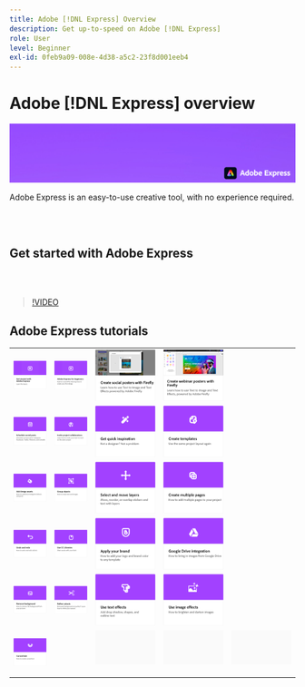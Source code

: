 ```yaml
---
title: Adobe [!DNL Express] Overview
description: Get up-to-speed on Adobe [!DNL Express]
role: User
level: Beginner
exl-id: 0feb9a09-008e-4d38-a5c2-23f8d001eeb4
---
```

# Adobe [!DNL Express] overview

![Express Hero Image](../assets/Express.png)

Adobe Express is an easy-to-use creative tool, with no experience required. 

<br>&nbsp;

## Get started with Adobe Express

<br>&nbsp;

>[!VIDEO](https://video.tv.adobe.com/v/3420204?quality=12&learn=on&hidetitle=true)

## Adobe Express tutorials

<table>
<tr>
   <td>
      <a href="get-started.md">
         <img alt="Get started with Adobe Express" src="assets/get-started.png" />
      </a>
  </td>
  <td>
      <a href="adobe-express-beginners.md">
         <img alt="Adobe Express for beginners" src="assets/beginners.png" />
      </a>
  </td>
  <td>
      <a href="create-social-posters.md">
         <img alt="Creating social posters with Firefly" src="assets/social-firefly.png" />
      </a>
  </td>
  <td>
      <a href="create-webinar-poster.md">
         <img alt="Create webinar posters with Firefly" src="assets/webinar-poster.png" />
      </a>
  </td>
</tr>
<tr>
  <td>
      <a href="schedule.md">
         <img alt="Schedule social posts" src="assets/schedule.png" />
      </a>
  </td>
 <td>
   <a href="collaborate.md">
      <img alt="Invite project collaborators" src="assets/collaborate.png" />
   </a>
  </td>
 <td>
      <a href="get-inspiration.md">
         <img alt="Get quick inspiration" src="assets/inspiration.png" />
      </a>
  </td>
  <td>
   <a href="create-templates.md">
      <img alt="Create templates" src="assets/templates.png" />
   </a>
  </td>
</tr>
<tr>
 <td>
      <a href="add-design-assets.md">
         <img alt="Add design assets" src="assets/design-assets.png" />
      </a>
  </td>
 <td>
      <a href="group-objects.md">
         <img alt="Group objects" src="assets/group-objects.png" />
      </a>
  </td>
  <td>
      <a href="layers.md">
         <img alt="Select and move layers" src="assets/layers.png" />
      </a>
  </td>
  <td>
      <a href="multiple-pages.md">
         <img alt="Create multiple pages" src="assets/multiple-pages.png" />
      </a>
  </td>
</tr>
<tr>
  <td>
      <a href="undo-redo.md">
         <img alt="Undo and redo" src="assets/undo-redo.png" />
      </a>
  </td>
 <td>
      <a href="cc-libraries.md">
         <img alt="Use CC Libraries" src="assets/cc-libraries.png" />
      </a>
  </td>
 <td>
      <a href="brand.md">
         <img alt="Apply your brand" src="assets/brand.png" />
      </a>
  </td>
  <td>
      <a href="google-drive.md">
         <img alt="Google Drive integration" src="assets/google-drive.png" />
      </a>
  </td>
</tr>
  <td>
      <a href="remove-background.md">
         <img alt="Remove background" src="assets/background.png" />
      </a>
  </td>
  <td>
      <a href="refine-cutout.md">
         <img alt="Refine a cutout" src="assets/cutouts.png" />
      </a>
  </td>
  <td>
      <a href="text-effects.md">
         <img alt="Use text effects" src="assets/text-effects.png" />
      </a>
  </td>
  <td>
      <a href="image-effects.md">
         <img alt="Use image effects" src="assets/image-effects.png" />
      </a>
  </td>
</tr>
<tr>

  <td>
      <a href="create-curved-text.md">
         <img alt="Create curved text" src="assets/curved-text.png" />
      </a>
  </td>
  <td>
  <td>
    <img alt="Spacer" src="../assets/Gray_thumbnail.png" />
    <div>
    <br>
  </td>
  <td>
    <img alt="Spacer" src="../assets/Gray_thumbnail.png" />
    <div>
    <br>
  </td>
  <td>
    <img alt="Spacer" src="../assets/Gray_thumbnail.png" />
    <div>
    <br>
  </td>
</tr>
</table>

